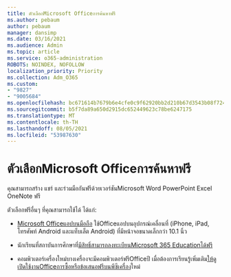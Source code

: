```yaml
---
title: ตัวเลือกMicrosoft Officeการค้นหาฟรี
ms.author: pebaum
author: pebaum
manager: dansimp
ms.date: 03/16/2021
ms.audience: Admin
ms.topic: article
ms.service: o365-administration
ROBOTS: NOINDEX, NOFOLLOW
localization_priority: Priority
ms.collection: Adm_O365
ms.custom:
- "9827"
- "9005684"
ms.openlocfilehash: bc671614b7679b6e4cfe0c9f62920bb2d210b67d3543b08f7248d887802ec996
ms.sourcegitcommit: b5f7da89a650d2915dc652449623c78be6247175
ms.translationtype: MT
ms.contentlocale: th-TH
ms.lasthandoff: 08/05/2021
ms.locfileid: "53987630"
---
```

# <a name="free-microsoft-office-options"></a>ตัวเลือกMicrosoft Officeการค้นหาฟรี

คุณสามารถสร้าง แชร์ และร่วมมือกันฟรีด้วยเวอร์ชันMicrosoft Word PowerPoint Excel OneNote ฟรี

ตัวเลือกฟรีอื่นๆ ที่คุณสามารถใช้ได้ ได้แก่:

- [Microsoft Officeแอปบนมือถือ](https://products.office.com/mobile/office?wt.mc_id=Cons_Office_Chatbot) ใช้Officeแอปบนอุปกรณ์เคลื่อนที่ (iPhone, iPad, โทรศัพท์ Android และแท็บเล็ต Android) ที่มีหน้าจอขนาดเล็กกว่า 10.1 นิ้ว

- นักเรียนที่สถาบันการศึกษาที่[มีสิทธิ์สามารถลงทะเบียนMicrosoft 365 Educationได้ฟรี](https://www.microsoft.com/education/products/office?wt.mc_id=Cons_Office_Chatbot)

- คอมพิวเตอร์เครื่องใหม่บางเครื่องจะมีคอมพิวเตอร์ฟรีOfficeปี เมื่อต้องการเรียนรู้เพิ่มเติม[ให้ดู เปิดใช้งานOfficeการซื้อหรือข้อเสนอฟรีบนพีซีเครื่อง](https://support.office.com/article/89881633-0b26-4ca8-816b-93f347bd92c0?wt.mc_id=Cons_Office_Chatbot)ใหม่